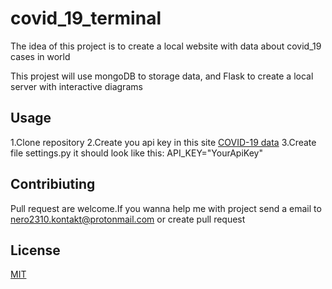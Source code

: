 # covid_19_terminal
The idea of this project is to create a local website with data about covid_19 cases in world

This projest will use mongoDB to storage data,
and Flask to create a local server with interactive diagrams 

## Usage
1.Clone repository 
2.Create you api key in this site [COVID-19 data](https://rapidapi.com/Gramzivi/api/covid-19-data)
3.Create file settings.py it should look like this:
API_KEY="YourApiKey"

## Contribiuting

Pull request are welcome.If you wanna help me with project send a email to
nero2310.kontakt@protonmail.com or create pull request

## License
[MIT](https://choosealicense.com/licenses/mit/)
